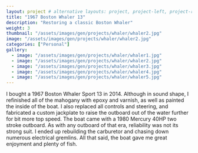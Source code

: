 ```yaml
---
layout: project # alternative layouts: project, project-left, project-right, project-top
title: "1967 Boston Whaler 13"
description: "Restoring a classic Boston Whaler"
weight: 3
thumbnail: "/assets/images/gen/projects/whaler/whaler2.jpg"
image: "/assets/images/gen/projects/whaler/whaler2.jpg"
categories: ["Personal"]
gallery:
  - image: "/assets/images/gen/projects/whaler/whaler1.jpg"
  - image: "/assets/images/gen/projects/whaler/whaler2.jpg"
  - image: "/assets/images/gen/projects/whaler/whaler3.jpg"
  - image: "/assets/images/gen/projects/whaler/whaler4.jpg"
  - image: "/assets/images/gen/projects/whaler/whaler5.jpg"
---
```


I bought a 1967 Boston Whaler Sport 13 in 2014. Although in sound shape, I refinished all of the mahogany with epoxy and varnish, as well as painted the inside of the boat. I also replaced all controls and steering, and fabricated a custom jackplate to raise the outboard out of the water further for bit more top speed. The boat came with a 1980 Mercury 40HP two stroke outboard. As with any outboard of that era, reliability was not its strong suit. I ended up rebuilding the carburetor and chasing down numerous electrical gremlins. All that said, the boat gave me great enjoyment and plenty of fish.

